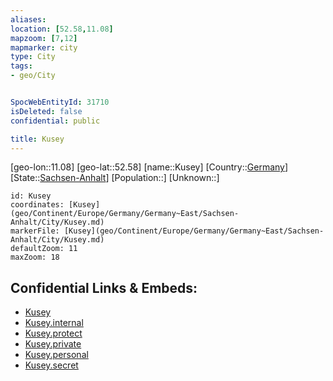 ```yaml
---
aliases: 
location: [52.58,11.08]
mapzoom: [7,12] 
mapmarker: city 
type: City
tags:
- geo/City


SpocWebEntityId: 31710
isDeleted: false
confidential: public

title: Kusey
---
```

[geo-lon::11.08]
[geo-lat::52.58]
[name::Kusey]
[Country::[Germany](geo/Continent/Europe/Germany.md)]
[State::[Sachsen-Anhalt](geo/Continent/Europe/Germany/Germany~East/Sachsen-Anhalt.md)]
[Population::]
[Unknown::]


```leaflet
id: Kusey
coordinates: [Kusey](geo/Continent/Europe/Germany/Germany~East/Sachsen-Anhalt/City/Kusey.md)
markerFile: [Kusey](geo/Continent/Europe/Germany/Germany~East/Sachsen-Anhalt/City/Kusey.md)
defaultZoom: 11 
maxZoom: 18
```


## Confidential Links & Embeds: 
- [Kusey](../../../../../../../../_public/geo/Continent/Europe/Germany/Germany~East/Sachsen-Anhalt/City/Kusey.md) 
- [Kusey.internal](../../../../../../../../_internal/geo/Continent/Europe/Germany/Germany~East/Sachsen-Anhalt/City/Kusey.internal.md) 
- [Kusey.protect](../../../../../../../../_protect/geo/Continent/Europe/Germany/Germany~East/Sachsen-Anhalt/City/Kusey.protect.md) 
- [Kusey.private](../../../../../../../../_private/geo/Continent/Europe/Germany/Germany~East/Sachsen-Anhalt/City/Kusey.private.md) 
- [Kusey.personal](../../../../../../../../_personal/geo/Continent/Europe/Germany/Germany~East/Sachsen-Anhalt/City/Kusey.personal.md) 
- [Kusey.secret](../../../../../../../../_secret/geo/Continent/Europe/Germany/Germany~East/Sachsen-Anhalt/City/Kusey.secret.md) 
